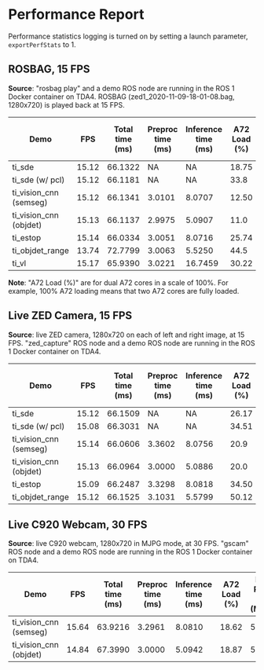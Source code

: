 Performance Report
==================

Performance statistics logging is turned on by setting a launch parameter, `exportPerfStats` to 1.

## ROSBAG, 15 FPS

**Source**: "rosbag play" and a demo ROS node are running in the ROS 1 Docker container on TDA4. ROSBAG (zed1_2020-11-09-18-01-08.bag, 1280x720) is played back at 15 FPS.

Demo | FPS| Total time (ms)| Preproc time (ms)| Inference time (ms)| A72 Load (%)| DDR Read BW (MB/s)| DDR Write BW (MB/s)| DDR Total BW (MB/s)| C71 Load (%)| C66_1 Load (%)| C66_2 Load (%)| MCU2_0 Load (%)| MCU2_1 Load (%)| MSC_0 (%)| MSC_1 (%)| VISS (%)| NF (%)| LDC (%)| SDE (%)| DOF (%)
----|-----|-----|-----|-----|-----|-----|-----|-----|-----|-----|-----|-----|-----|-----|-----|-----|-----|-----|-----|-----
ti_sde| 15.12| 66.1322| NA| NA| 18.75| 687| 530| 1217| 0.0| 0.0| 0.0| 2.0| 2.0| 0| 0| 0| 0| 4.42| 16.49| 0
ti_sde (w/ pcl)| 15.12| 66.1181| NA| NA| 33.8| 1057| 928| 1985| 0.0| 16.0| 0.0| 5.0| 3.0| 6.59| 0| 0| 0| 4.48| 21.30| 0
ti_vision_cnn (semseg)| 15.12| 66.1341| 3.0101| 8.0707| 12.50| 533| 310| 843| 11.0| 1.0| 1.0| 2.0| 1.0| 3.24| 0| 0| 0| 2.15| 0| 0
ti_vision_cnn (objdet)| 15.13| 66.1137| 2.9975| 5.0907| 11.0| 489| 279| 768| 8.0| 0.0| 0.0| 2.0| 1.0| 3.22| 0| 0| 0| 2.13| 0| 0
ti_estop| 15.14| 66.0334| 3.0051| 8.0716| 25.74| 928| 600| 1528| 11.0| 0.0| 0.0| 3.0| 1.0| 3.32| 0| 0| 0| 4.55| 16.31| 0
ti_objdet_range| 13.74| 72.7799| 3.0063| 5.5250| 44.5| 1475| 1092| 2567| 8.0| 0.0| 1.0| 7.0| 3.0| 10.62| 0| 0| 0| 7.26| 25.73| 0
ti_vl| 15.17| 65.9390| 3.0221| 16.7459| 30.22| 1144| 986| 2130| 17.0| 69.0| 2.0| 2.0| 1.0| 1.26| 0| 0| 0| 0.80| 0| 0

**Note**: "A72 Load (%)" are for dual A72 cores in a scale of 100%. For example, 100% A72 loading means that two A72 cores are fully loaded.

## Live ZED Camera, 15 FPS

**Source**: live ZED camera, 1280x720 on each of left and right image, at 15 FPS. "zed_capture" ROS node and a demo ROS node are running in the ROS 1 Docker container on TDA4.

Demo | FPS| Total time (ms)| Preproc time (ms)| Inference time (ms)| A72 Load (%)| DDR Read BW (MB/s)| DDR Write BW (MB/s)| DDR Total BW (MB/s)| C71 Load (%)| C66_1 Load (%)| C66_2 Load (%)| MCU2_0 Load (%)| MCU2_1 Load (%)| MSC_0 (%)| MSC_1 (%)| VISS (%)| NF (%)| LDC (%)| SDE (%)| DOF (%)
----|-----|-----|-----|-----|-----|-----|-----|-----|-----|-----|-----|-----|-----|-----|-----|-----|-----|-----|-----|-----
ti_sde| 15.12| 66.1509| NA| NA| 26.17| 928| 864| 1792| 0.0| 0.0| 0.0| 3.0| 2.0| 0| 0| 0| 0| 4.53| 16.36| 0
ti_sde (w/ pcl)| 15.08| 66.3031| NA| NA| 34.51| 1228| 1123| 2351| 0.0| 16.0| 0.0| 5.0| 3.0| 6.64| 0| 0| 0| 4.52| 20.78| 0
ti_vision_cnn (semseg)| 15.14| 66.0606| 3.3602| 8.0756| 20.9| 804| 671| 1475| 11.0| 1.0| 1.0| 2.0| 1.0| 3.31| 0| 0| 0| 2.12| 0| 0
ti_vision_cnn (objdet)| 15.13| 66.0964| 3.0000| 5.0886| 20.0| 768| 639| 1407| 8.0| 0.0| 0.0| 2.0| 1.0| 3.26| 0| 0| 0| 2.16| 0| 0
ti_estop| 15.09| 66.2487| 3.3298| 8.0818| 34.50| 1178| 934| 2112| 11.0| 1.0| 1.0| 4.0| 2.0| 3.26| 0| 0| 0| 4.48| 16.3| 0
ti_objdet_range| 15.12| 66.1525| 3.1031| 5.5799| 50.12| 1694| 1363| 3057| 8.0| 0.0| 0.0| 7.0| 3.0| 10.20| 0| 0| 0| 7.6| 24.81| 0

## Live C920 Webcam, 30 FPS

**Source**: live C920 webcam, 1280x720 in MJPG mode, at 30 FPS. "gscam" ROS node and a demo ROS node are running in the ROS 1 Docker container on TDA4.

Demo | FPS| Total time (ms)| Preproc time (ms)| Inference time (ms)| A72 Load (%)| DDR Read BW (MB/s)| DDR Write BW (MB/s)| DDR Total BW (MB/s)| C71 Load (%)| C66_1 Load (%)| C66_2 Load (%)| MCU2_0 Load (%)| MCU2_1 Load (%)| MSC_0 (%)| MSC_1 (%)| VISS (%)| NF (%)| LDC (%)| SDE (%)| DOF (%)
----|-----|-----|-----|-----|-----|-----|-----|-----|-----|-----|-----|-----|-----|-----|-----|-----|-----|-----|-----|-----
ti_vision_cnn (semseg)| 15.64| 63.9216| 3.2961| 8.0810| 18.62| 571| 354| 925| 11.0| 10.0| 1.0| 2.0| 1.0| 3.28| 0| 0| 0| 2.18| 0| 0
ti_vision_cnn (objdet)| 14.84| 67.3990| 3.0000| 5.0942| 18.87| 579| 349| 928| 8.0| 10.0| 1.0| 2.0| 1.0| 3.29| 0| 0| 0| 2.18| 0| 0
